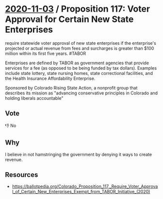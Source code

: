 # [2020-11-03](README.md) / Proposition 117: Voter Approval for Certain New State Enterprises

require statewide voter approval of new state enterprises if the enterprise's projected or actual revenue from fees and surcharges is greater than $100 million within its first five years. #TABOR

Enterprises are defined by TABOR as government agencies that provide services for a fee (as opposed to be being funded by tax dollars). Examples include state lottery, state nursing homes, state correctional facilities, and the Health Insurance Affordability Enterprise.

Sponsored by Colorado Rising State Action, a nonprofit group that describes its mission as "advancing conservative principles in Colorado and holding liberals accountable"

## Vote

👎 No

## Why

I believe in not hamstringing the government by denying it ways to create revenue.

## Resources

- https://ballotpedia.org/Colorado_Proposition_117,_Require_Voter_Approval_of_Certain_New_Enterprises_Exempt_from_TABOR_Initiative_(2020)
